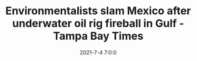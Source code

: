 ---
"title": "Environmentalists slam Mexico after underwater oil rig fireball in Gulf - Tampa Bay Times"
"date": "2021-7-4 7:0:0"
"feed_name": "GOOGLENEWS"
"feed_website": "https://news.google.com/search?q=drilling%2Bincident&hl=en-US&gl=US&ceid=US:en"
"feed_rss": "https://news.google.com/rss/search?q=drilling%2Bincident&hl=en-US&gl=US&ceid=US:en"
"link": "https://www.tampabay.com/news/environment/2021/07/04/environmentalists-slam-mexico-after-oil-rig-fireball-in-gulf/"
"file": "_posts/07a7adb2a1bbff87e75b70d848bb188cd6483301.md"
"accident": "0"
"drilling": "0"
---